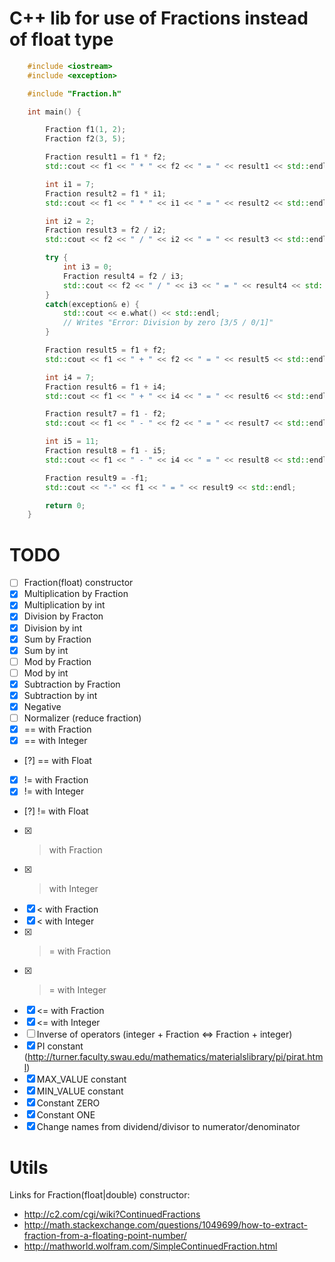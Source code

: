 # C++ lib for use of Fractions instead of float type

```cpp
	#include <iostream>
	#include <exception>

	#include "Fraction.h"

	int main() {

		Fraction f1(1, 2);
		Fraction f2(3, 5);

		Fraction result1 = f1 * f2;
		std::cout << f1 << " * " << f2 << " = " << result1 << std::endl;

		int i1 = 7;
		Fraction result2 = f1 * i1;
		std::cout << f1 << " * " << i1 << " = " << result2 << std::endl;

		int i2 = 2;
		Fraction result3 = f2 / i2;
		std::cout << f2 << " / " << i2 << " = " << result3 << std::endl;

		try {
			int i3 = 0;
			Fraction result4 = f2 / i3;
			std::cout << f2 << " / " << i3 << " = " << result4 << std::endl;
		}
		catch(exception& e) {
			std::cout << e.what() << std::endl;
			// Writes "Error: Division by zero [3/5 / 0/1]"
		}

		Fraction result5 = f1 + f2;
		std::cout << f1 << " + " << f2 << " = " << result5 << std::endl;

		int i4 = 7;
		Fraction result6 = f1 + i4;
		std::cout << f1 << " + " << i4 << " = " << result6 << std::endl;

		Fraction result7 = f1 - f2;
		std::cout << f1 << " - " << f2 << " = " << result7 << std::endl;

		int i5 = 11;
		Fraction result8 = f1 - i5;
		std::cout << f1 << " - " << i4 << " = " << result8 << std::endl;

		Fraction result9 = -f1;
		std::cout << "-" << f1 << " = " << result9 << std::endl;

		return 0;
	}
```

# TODO

* [ ] Fraction(float) constructor
* [x] Multiplication by Fraction
* [x] Multiplication by int
* [x] Division by Fracton
* [x] Division by int
* [x] Sum by Fraction
* [x] Sum by int
* [ ] Mod by Fraction
* [ ] Mod by int
* [x] Subtraction by Fraction
* [x] Subtraction by int
* [x] Negative
* [ ] Normalizer (reduce fraction)
* [x] == with Fraction
* [x] == with Integer
* [?] == with Float
* [x] != with Fraction
* [x] != with Integer
* [?] != with Float
* [x] > with Fraction
* [x] > with Integer
* [x] < with Fraction
* [x] < with Integer
* [x] >= with Fraction
* [x] >= with Integer
* [x] <= with Fraction
* [x] <= with Integer
* [ ] Inverse of operators (integer + Fraction <=> Fraction + integer)
* [x] PI constant (http://turner.faculty.swau.edu/mathematics/materialslibrary/pi/pirat.html)
* [x] MAX_VALUE constant
* [x] MIN_VALUE constant
* [x] Constant ZERO
* [x] Constant ONE
* [x] Change names from dividend/divisor to numerator/denominator

# Utils

Links for Fraction(float|double) constructor:

* http://c2.com/cgi/wiki?ContinuedFractions
* http://math.stackexchange.com/questions/1049699/how-to-extract-fraction-from-a-floating-point-number/
* http://mathworld.wolfram.com/SimpleContinuedFraction.html